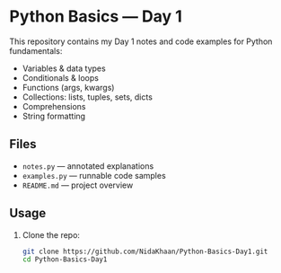 # Python Basics — Day 1

This repository contains my Day 1 notes and code examples for Python fundamentals:
- Variables & data types  
- Conditionals & loops  
- Functions (args, kwargs)  
- Collections: lists, tuples, sets, dicts  
- Comprehensions  
- String formatting  

## Files

- `notes.py`      — annotated explanations  
- `examples.py`   — runnable code samples  
- `README.md`     — project overview  

## Usage

1. Clone the repo:  
   ```bash
   git clone https://github.com/NidaKhaan/Python-Basics-Day1.git
   cd Python-Basics-Day1
